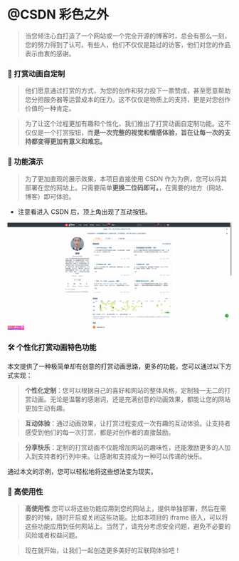 # @CSDN 彩色之外

> 当您倾注心血打造了一个网站或一个完全开源的博客时，总会有那么一刻，您的努力得到了认可。有些人，他们不仅仅是路过的访客，他们对您的作品表示由衷的感谢。

### 🤖 打赏动画自定制

> 他们愿意通过打赏的方式，为您的创作和努力投下一票赞成，甚至愿意帮助您分担服务器等运营成本的压力。这不仅仅是物质上的支持，更是对您创作价值的一种肯定。

> 为了让这个过程更加有趣和个性化，我们推出了打赏动画自定制功能。这不仅仅是一个打赏按钮，而**是一次完整的视觉和情感体验，旨在让每一次的支持都变得更加有意义和难忘。**

### 🎉 功能演示

> 为了更加直观的展示效果，本项目直接使用 CSDN 作为为例，您可以将其部署在您的网站上。只需要简单**更换二位码即可。**，在需要的地方（网站、博客）即可体验。

- 注意看进入 CSDN 后，顶上角出现了互动按钮。

![打赏](./readme.png)

### 🛠️ 个性化打赏动画特色功能

本文提供了一种极简单却有创意的打赏动画思路，更多的功能，您可以通过以下方式实现：

> **个性化定制**：您可以根据自己的喜好和网站的整体风格，定制独一无二的打赏动画。无论是温馨的感谢词，还是充满创意的动画效果，都能让您的网站更加生动有趣。

> **互动体验**：通过动画效果，让打赏过程变成一次有趣的互动体验。让支持者感受到他们的每一次打赏，都是对创作者的直接鼓励。

> **分享快乐**：定制的打赏动画不仅能增加网站的趣味性，还能激励更多的人加入到支持者的行列中来。让感谢和支持成为一种可以传递的快乐。

通过本文的示例，您可以轻松地将这些想法变为现实。

### 🚩 高使用性

> **高使用性** 您可以将这些功能应用到您的网站上，提供单独部署，然后在需要的时候，随时开启或关闭这些功能。比如本项目的 iframe 嵌入，可以将这些功能应用到任何网站上。当然了，请充分考虑安全问题，避免不必要的风险或者权益问题。

> 现在就开始，让我们一起创造更多美好的互联网体验吧！
